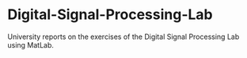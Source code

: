 # Digital-Signal-Processing-Lab
University reports on the exercises of the Digital Signal Processing Lab using MatLab.
